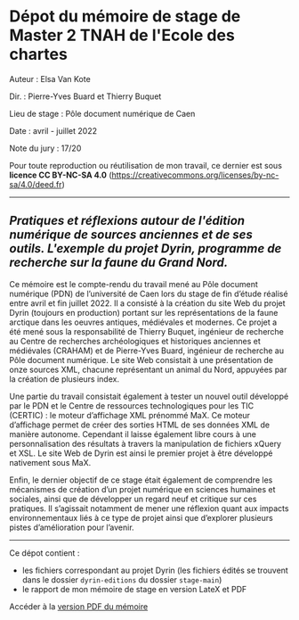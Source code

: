 # Dépot du mémoire de stage de Master 2 TNAH de l'Ecole des chartes

Auteur : Elsa Van Kote

Dir. : Pierre-Yves Buard et Thierry Buquet

Lieu de stage : Pôle document numérique de Caen

Date : avril - juillet 2022

Note du jury : 17/20

Pour toute reproduction ou réutilisation de mon travail, ce dernier est sous **licence CC BY-NC-SA 4.0** (https://creativecommons.org/licenses/by-nc-sa/4.0/deed.fr)

---

## *Pratiques et réflexions autour de l'édition numérique de sources anciennes et de ses outils. L'exemple du projet Dyrin, programme de recherche sur la faune du Grand Nord.*

Ce mémoire est le compte-rendu du travail mené au Pôle document numérique (PDN) de l’université de Caen lors du stage de fin d’étude réalisé entre avril et fin juillet 2022. Il a consisté à la création du site Web du projet Dyrin (toujours en production) portant sur les représentations de la faune arctique dans les oeuvres antiques, médiévales et modernes. Ce projet a été mené sous la responsabilité de Thierry Buquet, ingénieur de recherche au Centre de recherches archéologiques et historiques anciennes et médiévales (CRAHAM) et de Pierre-Yves Buard, ingénieur de recherche au Pôle document numérique. Le site Web consistait à une présentation de onze sources XML, chacune représentant un animal du Nord, appuyées par la création de plusieurs index.

Une partie du travail consistait également à tester un nouvel outil développé par le PDN et le Centre de ressources technologiques pour les TIC (CERTIC) : le moteur d’affichage XML prénommé MaX. Ce moteur d’affichage permet de créer des sorties HTML de ses données XML de manière autonome. Cependant il laisse également libre cours à
une personnalisation des résultats à travers la manipulation de fichiers xQuery et XSL. Le site Web de Dyrin est ainsi le premier projet à être développé nativement sous MaX.

Enfin, le dernier objectif de ce stage était également de comprendre les mécanismes de création d’un projet numérique en sciences humaines et sociales, ainsi que de développer un regard neuf et critique sur ces pratiques. Il s’agissait notamment de mener une réflexion quant aux impacts environnementaux liés à ce type de projet ainsi que d’explorer plusieurs pistes d’amélioration pour l’avenir.

---

Ce dépot contient :
- les fichiers correspondant au projet Dyrin (les fichiers édités se trouvent dans le dossier `dyrin-editions` du dossier `stage-main`)
- le rapport de mon mémoire de stage en version LateX et PDF

Accéder à la [version PDF du mémoire](https://github.com/ElsaVK/Memoire_de_stage_2022/tree/main/m%C3%A9moire/M%C3%A9moire%20PDF)
